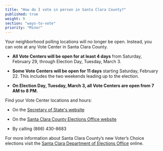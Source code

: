 ```yaml
---
title: "How do I vote in person in Santa Clara County?"
published: true
weight: 9
section: "ways-to-vote"
priority: "Minor"
---
```


Your neighborhood polling locations will no longer be open. Instead, you can vote at any Vote Center in Santa Clara County.   

- **All Vote Centers will be open for at least 4 days** from Saturday, February 29, through Election Day, Tuesday, March 3. 

- **Some Vote Centers will be open for 11 days** starting Saturday, February 22. This includes the two weekends leading up to the election.     

- **On Election Day, Tuesday, March 3, all Vote Centers are open from 7 AM to 8 PM.**  

Find your Vote Center locations and hours:  

- On the [Secretary of State's website](https://caearlyvoting.sos.ca.gov/) 

- On the [Santa Clara County Elections Office website](https://eservices.sccgov.org/Rov/)   

- By calling (866) 430-8683        

For more information about Santa Clara County’s new Voter’s Choice elections visit the [Santa Clara Department of Elections Office](https://www.sccgov.org/sites/rov/VCA/Pages/home.aspx) online.
